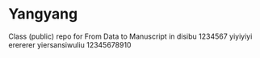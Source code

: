 # Yangyang
Class (public) repo for From Data to Manuscript in 
disibu
1234567
yiyiyiyi
erererer
yiersansiwuliu
12345678910